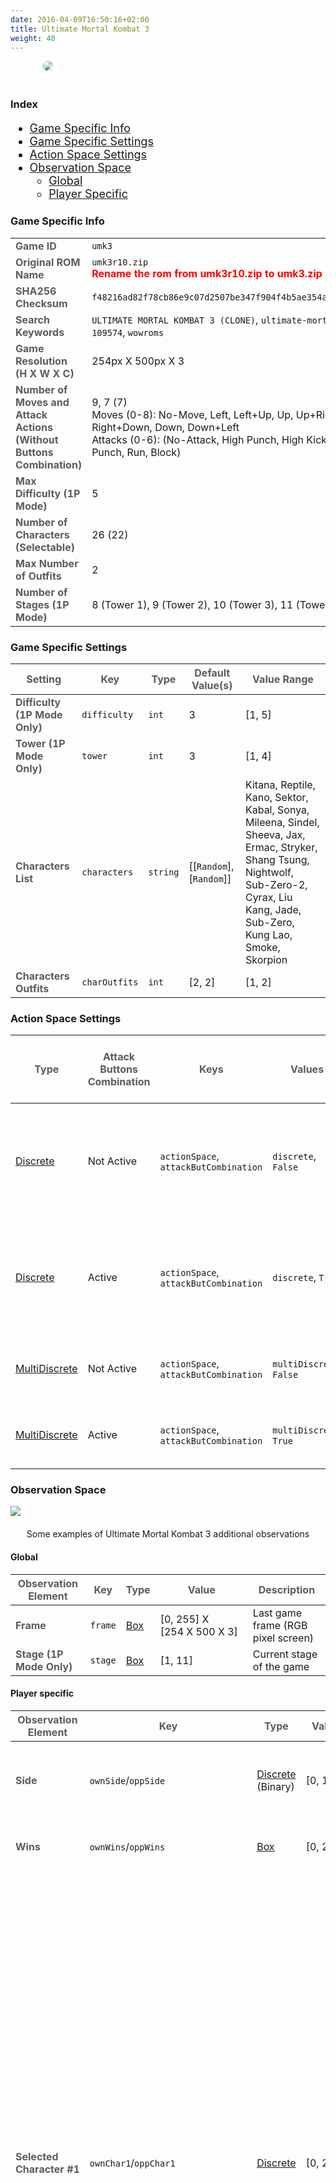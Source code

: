 ```yaml
---
date: 2016-04-09T16:50:16+02:00
title: Ultimate Mortal Kombat 3
weight: 40
---
```


<figure style="margin-bottom:0px; margin-top:0px; margin-right:auto; margin-left:auto; width: 400px;">
  <img src="../../../images/envs/umk3.jpg" style="margin-bottom:20px; border-radius: 10px;"/>
</figure>

### Index                                                                       
                                                                                
<div style="font-size:1.125rem;">

- <a href="./#game-specific-info">Game Specific Info</a>
- <a href="./#game-specific-settings">Game Specific Settings</a>
- <a href="./#action-space-settings">Action Space Settings</a>
- <a href="./#observation-space">Observation Space</a>
    - <a href="./#global">Global</a>                
    - <a href="./#player-specific">Player Specific</a>

</div>

### Game Specific Info

|       |  |
|-------------|-------------|
| <strong><span style="color:#5B5B60;">Game ID</span></strong>   | `umk3`       |
| <strong><span style="color:#5B5B60;">Original ROM Name</span></strong>   | `umk3r10.zip`<br><strong><span style="color:#FF0000;">Rename the rom from umk3r10.zip to umk3.zip</span></strong>        |
| <strong><span style="color:#5B5B60;">SHA256 Checksum</span></strong>  | `f48216ad82f78cb86e9c07d2507be347f904f4b5ae354a85ae7c34d969d265af`        |
| <strong><span style="color:#5B5B60;">Search Keywords</span></strong>   | `ULTIMATE MORTAL KOMBAT 3 (CLONE)`, `ultimate-mortal-kombat-3-clone`, `109574`, `wowroms`       |
| <strong><span style="color:#5B5B60;">Game Resolution<br>(H X W X C)</span></strong>  | 254px&#160;X&#160;500px&#160;X&#160;3   |
| <strong><span style="color:#5B5B60;">Number of Moves and Attack Actions<br>(Without Buttons Combination)</span></strong>  | 9, 7 (7)<br>Moves (0-8): No-Move, Left, Left+Up, Up, Up+Right, Right, Right+Down, Down, Down+Left<br>Attacks (0-6): (No-Attack, High Punch, High Kick, Low Kick, Low Punch, Run, Block)   |
| <strong><span style="color:#5B5B60;">Max Difficulty (1P Mode)</span></strong>  | 5   |
| <strong><span style="color:#5B5B60;">Number of Characters (Selectable)</span></strong>  | 26 (22)   |
| <strong><span style="color:#5B5B60;">Max Number of Outfits</span></strong>  | 2  |
| <strong><span style="color:#5B5B60;">Number of Stages (1P Mode)</span></strong>  | 8 (Tower 1), 9 (Tower 2), 10 (Tower 3), 11 (Tower 4)  |

### Game Specific Settings

| <strong><span style="color:#5B5B60;">Setting</span></strong> | <strong><span style="color:#5B5B60;">Key</span></strong> | <strong><span style="color:#5B5B60;">Type</span></strong> | <strong><span style="color:#5B5B60;">Default Value(s)</span></strong>| <strong><span style="color:#5B5B60;">Value Range</span></strong>|
|-------------|-------------| ------|------| ----|
| <strong><span style="color:#5B5B60;">Difficulty (1P Mode Only)</span></strong>   | `difficulty`       | `int`| 3 |[1, 5]|
| <strong><span style="color:#5B5B60;">Tower (1P Mode Only)</span></strong>   | `tower`       | `int`| 3 |[1, 4]|
| <strong><span style="color:#5B5B60;">Characters List</span></strong>   | `characters`| `string`       | [[`Random`], [`Random`]]| Kitana, Reptile, Kano, Sektor, Kabal, Sonya, Mileena, Sindel, Sheeva, Jax, Ermac, Stryker, Shang Tsung, Nightwolf, Sub-Zero-2, Cyrax, Liu Kang, Jade, Sub-Zero, Kung Lao, Smoke, Skorpion |
| <strong><span style="color:#5B5B60;">Characters Outfits</span></strong>   | `charOutfits`| `int`      | [2, 2] | [1, 2] |

### Action Space Settings

| <strong><span style="color:#5B5B60;">Type</span></strong> | <strong><span style="color:#5B5B60;">Attack Buttons<br>Combination</span></strong> | <strong><span style="color:#5B5B60;">Keys</span></strong> | <strong><span style="color:#5B5B60;">Values</span></strong>| <strong><span style="color:#5B5B60;">Space Size (Number of Actions)</span></strong> |
|-------------|-------------| ------|-------| ------- |
| <a href="https://github.com/openai/gym/tree/master/gym/spaces/discrete.py" target="blank_">Discrete</a> | Not Active  |`actionSpace`,  `attackButCombination` |`discrete`, `False` | 9 (moves) + 7 (attacks) - 1 (no-action counted twice) = 15 |
| <a href="https://github.com/openai/gym/tree/master/gym/spaces/discrete.py" target="blank_">Discrete</a> | Active  |`actionSpace`,  `attackButCombination` | `discrete`, `True` | 9 (moves) + 7 (attacks) - 1 (no-action counted twice) = 15 |
| <a href="https://github.com/openai/gym/tree/master/gym/spaces/multi_discrete.py" target="blank_">MultiDiscrete</a> | Not Active  |`actionSpace`,  `attackButCombination` | `multiDiscrete`, `False` | 9 (moves) X 7 (attacks) = 63 |
| <a href="https://github.com/openai/gym/tree/master/gym/spaces/multi_discrete.py" target="blank_">MultiDiscrete</a> | Active  |`actionSpace`,  `attackButCombination` | `multiDiscrete`, `True` | 9 (moves) X 7 (attacks) = 63 |

### Observation Space

<figure style="margin-bottom:0px; margin-top:0px; margin-right:auto; margin-left:auto;">
  <img src="../../../images/envs/umk3Data.png" style="margin-bottom:20px;">
  <figcaption align="middle">Some examples of Ultimate Mortal Kombat 3 additional observations</figcaption>
</figure>

#### Global

| <strong><span style="color:#5B5B60;">Observation Element</span></strong> | <strong><span style="color:#5B5B60;">Key</span></strong> | <strong><span style="color:#5B5B60;">Type</span></strong> | <strong><span style="color:#5B5B60;">Value</span></strong>| <strong><span style="color:#5B5B60;">Description</span></strong> |
|-------------|-------------| ------|-------| --------------|
| <strong><span style="color:#5B5B60;">Frame</span></strong>   | `frame`       | <a href="https://github.com/openai/gym/tree/master/gym/spaces/box.py" target="blank_">Box</a> |[0,&#160;255] X [254&#160;X&#160;500&#160;X&#160;3] | Last game frame  (RGB pixel screen)|
| <strong><span style="color:#5B5B60;">Stage (1P Mode Only)</span></strong>   | `stage` | <a href="https://github.com/openai/gym/tree/master/gym/spaces/box.py" target="blank_">Box</a>   |  [1, 11]| Current stage of the game |

#### Player specific

| <strong><span style="color:#5B5B60;">Observation Element</span></strong> | <strong><span style="color:#5B5B60;">Key</span></strong> | <strong><span style="color:#5B5B60;">Type</span></strong> | <strong><span style="color:#5B5B60;">Value</span></strong>| <strong><span style="color:#5B5B60;">Description</span></strong> |
|-------------|-------------| ------|-------| --------------|
| <strong><span style="color:#5B5B60;">Side</span></strong>   | `ownSide`/`oppSide`       | <a href="https://github.com/openai/gym/tree/master/gym/spaces/discrete.py" target="blank_">Discrete</a> (Binary) | [0,&#160;1] | Side of the stage where the player is<br>0: Left, 1: Right |
| <strong><span style="color:#5B5B60;">Wins</span></strong>   | `ownWins`/`oppWins` | <a href="https://github.com/openai/gym/tree/master/gym/spaces/box.py" target="blank_">Box</a>   |  [0,&#160;2]| Number of rounds won by the player |
| <strong><span style="color:#5B5B60;">Selected Character&#160;#1</span></strong>   | `ownChar1`/`oppChar1`       | <a href="https://github.com/openai/gym/tree/master/gym/spaces/discrete.py" target="blank_">Discrete</a> | [0,&#160;25] | Index of character in use (for games where only one character is selected, this values is the same as "Character in Use")<br>0: Kitana, 1: Reptile, 2: Kano, 3: Sektor, 4: Kabal, 5: Sonya, 6: Mileena, 7: Sindel, 8: Sheeva, 9: Jax, 10: Ermac, 11: Stryker, 12: Shang Tsung, 13: Nightwolf, 14: Sub-Zero-2, 15: Cyrax, 16: Liu Kang, 17: Jade, 18: Sub-Zero, 19: Kung Lao, 20: Smoke, 21: Skorpion, 22: Human Smoke, 23: Noob Saibot, 24: Motaro", 25: Shao Kahn|
| <strong><span style="color:#5B5B60;">Character in Use</span></strong>   | `ownChar`/`oppChar`       | <a href="https://github.com/openai/gym/tree/master/gym/spaces/discrete.py" target="blank_">Discrete</a> | [0,&#160;25] | Index of character in use<br>0: Kitana, 1: Reptile, 2: Kano, 3: Sektor, 4: Kabal, 5: Sonya, 6: Mileena, 7: Sindel, 8: Sheeva, 9: Jax, 10: Ermac, 11: Stryker, 12: Shang Tsung, 13: Nightwolf, 14: Sub-Zero-2, 15: Cyrax, 16: Liu Kang, 17: Jade, 18: Sub-Zero, 19: Kung Lao, 20: Smoke, 21: Skorpion, 22: Human Smoke, 23: Noob Saibot, 24: Motaro", 25: Shao Kahn|
| <strong><span style="color:#5B5B60;">Health</span></strong>   | `ownHealth`/`oppHealth` | <a href="https://github.com/openai/gym/tree/master/gym/spaces/box.py" target="blank_">Box</a>   |  [0,&#160;166]| Health bar value |
| <strong><span style="color:#5B5B60;">Actions-Move</span></strong>   | `actions`+`move`       | <a href="https://github.com/openai/gym/tree/master/gym/spaces/discrete.py" target="blank_">Discrete</a> | [0,&#160;8] | Index of last move action performed (no-move, left, left+up, up, etc.)|
| <strong><span style="color:#5B5B60;">Actions-Attack</span></strong>   | `actions`+`attack`       | <a href="https://github.com/openai/gym/tree/master/gym/spaces/discrete.py" target="blank_">Discrete</a> | [0,&#160;6]| Index of last attack action performed (no-attack, high punch, high kick, etc.)|
| <strong><span style="color:#5B5B60;">Aggressor Bar</span></strong>   | `ownAggressorBar`/`oppAggressorBar` | <a href="https://github.com/openai/gym/tree/master/gym/spaces/box.py" target="blank_">Box</a>   |  [0, 48]| Aggressor bar value |

